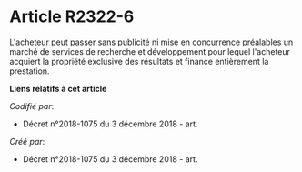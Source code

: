 # Article R2322-6

L'acheteur peut passer sans publicité ni mise en concurrence préalables un marché de services de recherche et développement
pour lequel l'acheteur acquiert la propriété exclusive des résultats et finance entièrement la prestation.

**Liens relatifs à cet article**

_Codifié par_:

  - Décret n°2018-1075 du 3 décembre 2018 - art.

_Créé par_:

  - Décret n°2018-1075 du 3 décembre 2018 - art.
